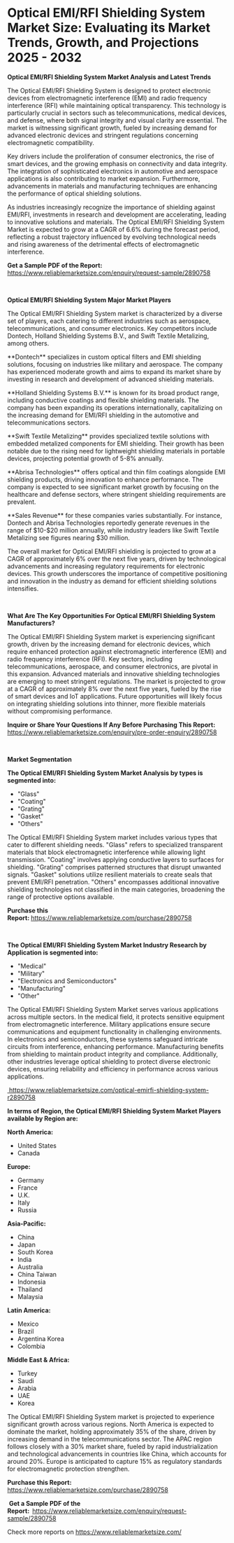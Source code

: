 <p><h1>Optical EMI/RFI Shielding System Market Size: Evaluating its Market Trends, Growth, and Projections 2025 - 2032</h1></p><p><strong>Optical EMI/RFI Shielding System Market Analysis and Latest Trends</strong></p>
<p><p>The Optical EMI/RFI Shielding System is designed to protect electronic devices from electromagnetic interference (EMI) and radio frequency interference (RFI) while maintaining optical transparency. This technology is particularly crucial in sectors such as telecommunications, medical devices, and defense, where both signal integrity and visual clarity are essential. The market is witnessing significant growth, fueled by increasing demand for advanced electronic devices and stringent regulations concerning electromagnetic compatibility. </p><p>Key drivers include the proliferation of consumer electronics, the rise of smart devices, and the growing emphasis on connectivity and data integrity. The integration of sophisticated electronics in automotive and aerospace applications is also contributing to market expansion. Furthermore, advancements in materials and manufacturing techniques are enhancing the performance of optical shielding solutions.</p><p>As industries increasingly recognize the importance of shielding against EMI/RFI, investments in research and development are accelerating, leading to innovative solutions and materials. The Optical EMI/RFI Shielding System Market is expected to grow at a CAGR of 6.6% during the forecast period, reflecting a robust trajectory influenced by evolving technological needs and rising awareness of the detrimental effects of electromagnetic interference.</p></p>
<p><strong>Get a Sample PDF of the Report:&nbsp;</strong> <a href="https://www.reliablemarketsize.com/enquiry/request-sample/2890758?utm_campaign=3009&utm_medium=2&utm_source=Github&utm_content=ia&utm_term=14032025&utm_id=optical-emirfi-shielding-system">https://www.reliablemarketsize.com/enquiry/request-sample/2890758</a></p>
<p>&nbsp;</p>
<p><strong>Optical EMI/RFI Shielding System Major Market Players</strong></p>
<p><p>The Optical EMI/RFI Shielding System market is characterized by a diverse set of players, each catering to different industries such as aerospace, telecommunications, and consumer electronics. Key competitors include Dontech, Holland Shielding Systems B.V., and Swift Textile Metalizing, among others.</p><p>**Dontech** specializes in custom optical filters and EMI shielding solutions, focusing on industries like military and aerospace. The company has experienced moderate growth and aims to expand its market share by investing in research and development of advanced shielding materials.</p><p>**Holland Shielding Systems B.V.** is known for its broad product range, including conductive coatings and flexible shielding materials. The company has been expanding its operations internationally, capitalizing on the increasing demand for EMI/RFI shielding in the automotive and telecommunications sectors.</p><p>**Swift Textile Metalizing** provides specialized textile solutions with embedded metalized components for EMI shielding. Their growth has been notable due to the rising need for lightweight shielding materials in portable devices, projecting potential growth of 5-8% annually.</p><p>**Abrisa Technologies** offers optical and thin film coatings alongside EMI shielding products, driving innovation to enhance performance. The company is expected to see significant market growth by focusing on the healthcare and defense sectors, where stringent shielding requirements are prevalent.</p><p>**Sales Revenue** for these companies varies substantially. For instance, Dontech and Abrisa Technologies reportedly generate revenues in the range of $10-$20 million annually, while industry leaders like Swift Textile Metalizing see figures nearing $30 million.</p><p>The overall market for Optical EMI/RFI shielding is projected to grow at a CAGR of approximately 6% over the next five years, driven by technological advancements and increasing regulatory requirements for electronic devices. This growth underscores the importance of competitive positioning and innovation in the industry as demand for efficient shielding solutions intensifies.</p></p>
<p>&nbsp;</p>
<p><strong>What Are The Key Opportunities For Optical EMI/RFI Shielding System Manufacturers?</strong></p>
<p><p>The Optical EMI/RFI Shielding System market is experiencing significant growth, driven by the increasing demand for electronic devices, which require enhanced protection against electromagnetic interference (EMI) and radio frequency interference (RFI). Key sectors, including telecommunications, aerospace, and consumer electronics, are pivotal in this expansion. Advanced materials and innovative shielding technologies are emerging to meet stringent regulations. The market is projected to grow at a CAGR of approximately 8% over the next five years, fueled by the rise of smart devices and IoT applications. Future opportunities will likely focus on integrating shielding solutions into thinner, more flexible materials without compromising performance.</p></p>
<p><strong>Inquire or Share Your Questions If Any Before Purchasing This Report:</strong> <a href="https://www.reliablemarketsize.com/enquiry/pre-order-enquiry/2890758?utm_campaign=3009&utm_medium=2&utm_source=Github&utm_content=ia&utm_term=14032025&utm_id=optical-emirfi-shielding-system">https://www.reliablemarketsize.com/enquiry/pre-order-enquiry/2890758</a></p>
<p>&nbsp;</p>
<p><strong>Market Segmentation</strong></p>
<p><strong>The Optical EMI/RFI Shielding System Market Analysis by types is segmented into:</strong></p>
<p><ul><li>"Glass"</li><li>"Coating"</li><li>"Grating"</li><li>"Gasket"</li><li>"Others"</li></ul></p>
<p><p>The Optical EMI/RFI Shielding System market includes various types that cater to different shielding needs. "Glass" refers to specialized transparent materials that block electromagnetic interference while allowing light transmission. "Coating" involves applying conductive layers to surfaces for shielding. "Grating" comprises patterned structures that disrupt unwanted signals. "Gasket" solutions utilize resilient materials to create seals that prevent EMI/RFI penetration. "Others" encompasses additional innovative shielding technologies not classified in the main categories, broadening the range of protective options available.</p></p>
<p><strong>Purchase this Report:&nbsp;</strong><a href="https://www.reliablemarketsize.com/purchase/2890758?utm_campaign=3009&utm_medium=2&utm_source=Github&utm_content=ia&utm_term=14032025&utm_id=optical-emirfi-shielding-system">https://www.reliablemarketsize.com/purchase/2890758</a></p>
<p>&nbsp;</p>
<p><strong>The Optical EMI/RFI Shielding System Market Industry Research by Application is segmented into:</strong></p>
<p><ul><li>"Medical"</li><li>"Military"</li><li>"Electronics and Semiconductors"</li><li>"Manufacturing"</li><li>"Other"</li></ul></p>
<p><p>The Optical EMI/RFI Shielding System Market serves various applications across multiple sectors. In the medical field, it protects sensitive equipment from electromagnetic interference. Military applications ensure secure communications and equipment functionality in challenging environments. In electronics and semiconductors, these systems safeguard intricate circuits from interference, enhancing performance. Manufacturing benefits from shielding to maintain product integrity and compliance. Additionally, other industries leverage optical shielding to protect diverse electronic devices, ensuring reliability and efficiency in performance across various applications.</p></p>
<p><a href="https://www.reliablemarketsize.com/optical-emirfi-shielding-system-r2890758?utm_campaign=3009&utm_medium=2&utm_source=Github&utm_content=ia&utm_term=14032025&utm_id=optical-emirfi-shielding-system">&nbsp;https://www.reliablemarketsize.com/optical-emirfi-shielding-system-r2890758</a></p>
<p><strong>In terms of Region, the Optical EMI/RFI Shielding System Market Players available by Region are:</strong></p>
<p>
    <p> <strong> North America: </strong>
        <ul>
            <li>United States</li>
            <li>Canada</li>
        </ul>
        </p> 
    <p> <strong> Europe: </strong>
        <ul>
            <li>Germany</li>
            <li>France</li>
            <li>U.K.</li>
            <li>Italy</li>
            <li>Russia</li>
        </ul>
        </p> 
    <p> <strong> Asia-Pacific: </strong>
        <ul>
            <li>China</li>
            <li>Japan</li>
            <li>South Korea</li>
            <li>India</li>
            <li>Australia</li>
            <li>China Taiwan</li>
            <li>Indonesia</li>
            <li>Thailand</li>
            <li>Malaysia</li>
        </ul>
        </p> 
    <p> <strong> Latin America: </strong>
        <ul>
            <li>Mexico</li>
            <li>Brazil</li>
            <li>Argentina Korea</li>
            <li>Colombia</li>
        </ul>
        </p> 
    <p> <strong> Middle East & Africa: </strong>
        <ul>
            <li>Turkey</li>
            <li>Saudi</li>
            <li>Arabia</li>
            <li>UAE</li>
            <li>Korea</li>
        </ul>
    </p>
    </p>
<p><p>The Optical EMI/RFI Shielding System market is projected to experience significant growth across various regions. North America is expected to dominate the market, holding approximately 35% of the share, driven by increasing demand in the telecommunications sector. The APAC region follows closely with a 30% market share, fueled by rapid industrialization and technological advancements in countries like China, which accounts for around 20%. Europe is anticipated to capture 15% as regulatory standards for electromagnetic protection strengthen.</p></p>
<p><strong>Purchase this Report: </strong><a href="https://www.reliablemarketsize.com/purchase/2890758?utm_campaign=3009&utm_medium=2&utm_source=Github&utm_content=ia&utm_term=14032025&utm_id=optical-emirfi-shielding-system">https://www.reliablemarketsize.com/purchase/2890758</a></p>
<p>&nbsp;<strong>Get a Sample PDF of the Report:&nbsp;&nbsp;</strong><a href="https://www.reliablemarketsize.com/enquiry/request-sample/2890758?utm_campaign=3009&utm_medium=2&utm_source=Github&utm_content=ia&utm_term=14032025&utm_id=optical-emirfi-shielding-system">https://www.reliablemarketsize.com/enquiry/request-sample/2890758</a></p>
<p><strong></strong></p>
<p>Check more reports on <a href="https://www.reliablemarketsize.com/?utm_campaign=3009&utm_medium=2&utm_source=Github&utm_content=ia&utm_term=14032025&utm_id=optical-emirfi-shielding-system">https://www.reliablemarketsize.com/</a></p>